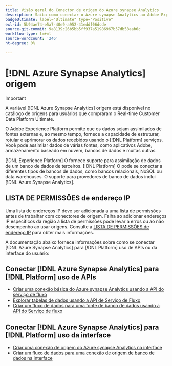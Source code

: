 ```yaml
---
title: Visão geral do Conector de origem do Azure synapse Analytics
description: Saiba como conectar o Azure synapse Analytics ao Adobe Experience Platform usando APIs ou a interface do usuário.
badgeUltimate: label="Ultimate" type="Positive"
exl-id: 5b94ae74-e5a7-40e9-a952-41eddf06dcde
source-git-commit: 9a8139c26b5bb5ff937a51986967b57db58aab6c
workflow-type: tm+mt
source-wordcount: '246'
ht-degree: 0%

---
```


# [!DNL Azure Synapse Analytics] origem

>[!IMPORTANT]
>
>A variável [!DNL Azure Synapse Analytics] origem está disponível no catálogo de origens para usuários que compraram o Real-time Customer Data Platform Ultimate.

O Adobe Experience Platform permite que os dados sejam assimilados de fontes externas e, ao mesmo tempo, fornece a capacidade de estruturar, rotular e aprimorar os dados recebidos usando o [!DNL Platform] serviços. Você pode assimilar dados de várias fontes, como aplicativos Adobe, armazenamento baseado em nuvem, bancos de dados e muitas outras.

[!DNL Experience Platform] O fornece suporte para assimilação de dados de um banco de dados de terceiros. [!DNL Platform] O pode se conectar a diferentes tipos de bancos de dados, como bancos relacionais, NoSQL ou data warehouses. O suporte para provedores de banco de dados inclui [!DNL Azure Synapse Analytics].

## LISTA DE PERMISSÕES de endereço IP

Uma lista de endereços IP deve ser adicionada a uma lista de permissões antes de trabalhar com conectores de origem. Falha ao adicionar endereços IP específicos da região à lista de permissões pode levar a erros ou ao não desempenho ao usar origens. Consulte a [LISTA DE PERMISSÕES de endereço IP](../../ip-address-allow-list.md) para obter mais informações.

A documentação abaixo fornece informações sobre como se conectar [!DNL Azure Synapse Analytics] para [!DNL Platform] uso de APIs ou da interface do usuário:

## Conectar [!DNL Azure Synapse Analytics] para [!DNL Platform] uso de APIs

- [Criar uma conexão básica do Azure synapse Analytics usando a API do serviço de fluxo](../../tutorials/api/create/databases/synapse-analytics.md)
- [Explorar tabelas de dados usando a API de Serviço de Fluxo](../../tutorials/api/explore/tabular.md)
- [Criar um fluxo de dados para uma fonte de banco de dados usando a API do Serviço de fluxo](../../tutorials/api/collect/database-nosql.md)

## Conectar [!DNL Azure Synapse Analytics] para [!DNL Platform] uso da interface

- [Criar uma conexão de origem do Azure synapse Analytics na interface](../../tutorials/ui/create/databases/synapse-analytics.md)
- [Criar um fluxo de dados para uma conexão de origem de banco de dados na interface](../../tutorials/ui/dataflow/databases.md)
